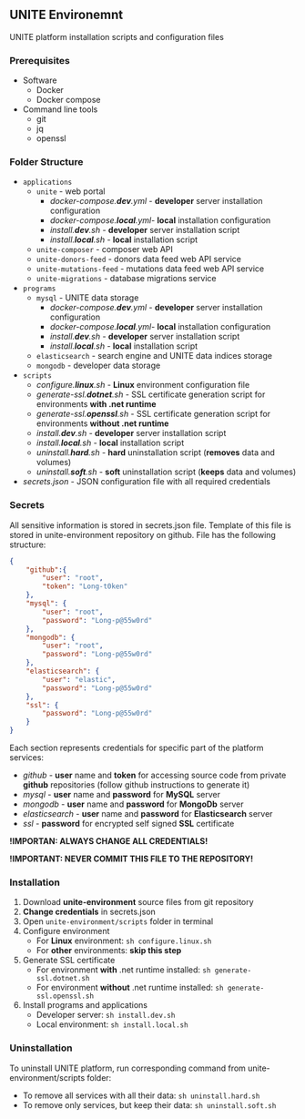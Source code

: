 ## UNITE Environemnt

UNITE platform installation scripts and configuration files

### Prerequisites
- Software
  - Docker
  - Docker compose
- Command line tools
  - git
  - jq
  - openssl
  
### Folder Structure
- `applications`
  - `unite` - web portal
    - _docker-compose.**dev**.yml_ - **developer** server installation configuration
    - _docker-compose.**local**.yml_- **local** installation configuration
    - _install.**dev**.sh_ - **developer** server installation script
    - _install.**local**.sh_ - **local** installation script
  - `unite-composer` - composer web API
  - `unite-donors-feed` - donors data feed web API service
  - `unite-mutations-feed` - mutations data feed web API service
  - `unite-migrations` - database migrations service
- `programs`
  - `mysql` - UNITE data storage
    - _docker-compose.**dev**.yml_ - **developer** server installation configuration
    - _docker-compose.**local**.yml_- **local** installation configuration
    - _install.**dev**.sh_ - **developer** server installation script
    - _install.**local**.sh_ - **local** installation script
  - `elasticsearch` - search engine and UNITE data indices storage
  - `mongodb` - developer data storage
- `scripts`
  - _configure.**linux**.sh_ - **Linux** environment configuration file
  - _generate-ssl.**dotnet**.sh_ - SSL certificate generation script for environments **with .net runtime**
  - _generate-ssl.**openssl**.sh_ - SSL certificate generation script for environments **without .net runtime**
  - _install.**dev**.sh_ - **developer** server installation script
  - _install.**local**.sh_ - **local** installation script
  - _uninstall.**hard**.sh_ - **hard** uninstallation script (**removes** data and volumes)
  - _uninstall.**soft**.sh_ - **soft** uninstallation script (**keeps** data and volumes)
- _secrets.json_ - JSON configuration file with all required credentials

### Secrets
All sensitive information is stored in secrets.json file. Template of this file is stored in unite-environment repository on github. File has the following structure:
```json
{
    "github":{
        "user": "root",
        "token": "Long-t0ken"
    },
    "mysql": {
        "user": "root",
        "password": "Long-p@55w0rd"
    },
    "mongodb": {
        "user": "root",
        "password": "Long-p@55w0rd"
    },
    "elasticsearch": {
        "user": "elastic",
        "password": "Long-p@55w0rd"
    },
    "ssl": {
        "password": "Long-p@55w0rd"
    }
}
```
Each section represents credentials for specific part of the platform services:
- _github_ - **user** name and **token** for accessing source code from private **github** repositories (follow github instructions to generate it)
- _mysql_ - **user** name and **password** for **MySQL** server
- _mongodb_ - **user** name and **password** for **MongoDb** server
- _elasticsearch_ - **user** name and **password** for **Elasticsearch** server
- _ssl_ - **password** for encrypted self signed **SSL** certificate

**!IMPORTAN: ALWAYS CHANGE ALL CREDENTIALS!**

**!IMPORTANT: NEVER COMMIT THIS FILE TO THE REPOSITORY!**

### Installation
1. Download **unite-environment** source files from git repository
1. **Change credentials** in secrets.json
1. Open `unite-environment/scripts` folder in terminal
1. Configure environment
   - For **Linux** environment: `sh configure.linux.sh`
   - For **other** environments: **skip this step**
1. Generate SSL certificate
   - For environment **with** .net runtime installed: `sh generate-ssl.dotnet.sh`
   - For environment **without** .net runtime installed: `sh generate-ssl.openssl.sh`
1. Install programs and applications
   - Developer server: `sh install.dev.sh`
   - Local environment: `sh install.local.sh`

### Uninstallation
To uninstall UNITE platform, run corresponding command from unite-environment/scripts folder:
- To remove all services with all their data: `sh uninstall.hard.sh`
- To remove only services, but keep their data: `sh uninstall.soft.sh`
